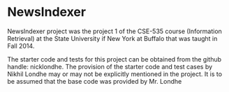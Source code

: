 NewsIndexer
===========

NewsIndexer project was the project 1 of the CSE-535 course (Information Retrieval) at the State University if New York at Buffalo that was taught in Fall 2014.

The starter code and tests for this project can be obtained from the github handle: nicklondhe. The provision of the starter code and test cases by Nikhil Londhe may or may not be explicitly mentioned in the project. It is to be assumed that the base code was provided by Mr. Londhe
